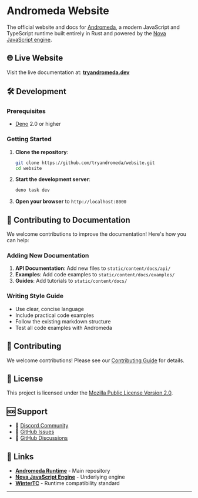 # Andromeda Website

The official website and docs for
[Andromeda](https://github.com/tryandromeda/andromeda), a modern JavaScript and
TypeScript runtime built entirely in Rust and powered by the
[Nova JavaScript engine](https://trynova.dev/).

## 🌐 Live Website

Visit the live documentation at:
**[tryandromeda.dev](https://tryandromeda.dev)**

## 🛠️ Development

### Prerequisites

- [Deno](https://deno.land/) 2.0 or higher

### Getting Started

1. **Clone the repository**:

   ```bash
   git clone https://github.com/tryandromeda/website.git
   cd website
   ```

2. **Start the development server**:

   ```bash
   deno task dev
   ```

3. **Open your browser** to `http://localhost:8000`

## 📝 Contributing to Documentation

We welcome contributions to improve the documentation! Here's how you can help:

### Adding New Documentation

1. **API Documentation**: Add new files to `static/content/docs/api/`
2. **Examples**: Add code examples to `static/content/docs/examples/`
3. **Guides**: Add tutorials to `static/content/docs/`

### Writing Style Guide

- Use clear, concise language
- Include practical code examples
- Follow the existing markdown structure
- Test all code examples with Andromeda

## 🤝 Contributing

We welcome contributions! Please see our
[Contributing Guide](https://tryandromeda.dev/docs/contributing) for details.

## 📄 License

This project is licensed under the
[Mozilla Public License Version 2.0](LICENSE).

## 🆘 Support

- 💬 [Discord Community](https://discord.gg/tgjAnX2Ny3)
- 🐛 [GitHub Issues](https://github.com/tryandromeda/andromeda/issues)
- 📧 [GitHub Discussions](https://github.com/tryandromeda/andromeda/discussions)

## 🔗 Links

- **[Andromeda Runtime](https://github.com/tryandromeda/andromeda)** - Main
  repository
- **[Nova JavaScript Engine](https://trynova.dev/)** - Underlying engine
- **[WinterTC](https://wintertc.org/)** - Runtime compatibility standard

---

